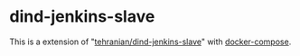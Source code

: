 # dind-jenkins-slave

This is a extension of "[tehranian/dind-jenkins-slave](https://github.com/tehranian/dind-jenkins-slave)" with [docker-compose](https://github.com/docker/compose).
